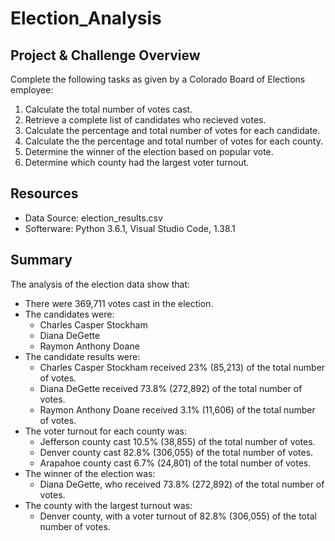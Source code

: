 # Election_Analysis
## Project & Challenge Overview
Complete the following tasks as given by a Colorado Board of Elections employee:

1. Calculate the total number of votes cast.
2. Retrieve a complete list of candidates who recieved votes.
3. Calculate the percentage and total number of votes for each candidate.
4. Calculate the the percentage and total number of votes for each county.
5. Determine the winner of the election based on popular vote.
6. Determine which county had the largest voter turnout.

## Resources
- Data Source: election_results.csv
- Softerware: Python 3.6.1, Visual Studio Code, 1.38.1

## Summary
The analysis of the election data show that:

- There were 369,711 votes cast in the election.
- The candidates were:
  - Charles Casper Stockham
  - Diana DeGette
  - Raymon Anthony Doane
- The candidate results were:
  - Charles Casper Stockham received 23% (85,213) of the total number of votes.
  - Diana DeGette received 73.8% (272,892) of the total number of votes.
  - Raymon Anthony Doane received 3.1% (11,606) of the total number of votes.
- The voter turnout for each county was:
  - Jefferson county cast 10.5% (38,855) of the total number of votes.
  - Denver county cast 82.8% (306,055) of the total number of votes.
  - Arapahoe county cast 6.7% (24,801) of the total number of votes.
- The winner of the election was:
  - Diana DeGette, who received 73.8% (272,892) of the total number of votes.
- The county with the largest turnout was: 
  - Denver county, with a voter turnout of 82.8% (306,055) of the total number of votes.

